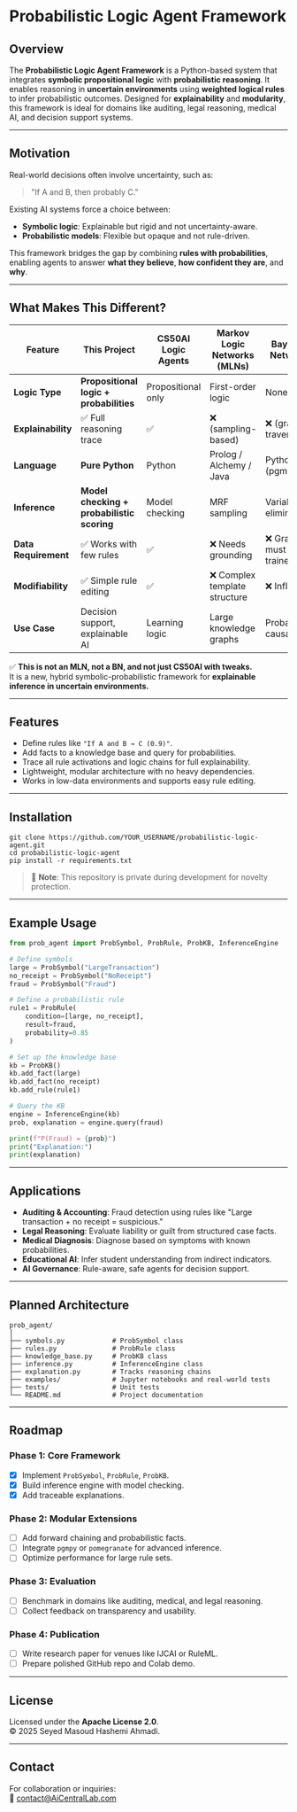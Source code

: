 # Probabilistic Logic Agent Framework

## Overview

The **Probabilistic Logic Agent Framework** is a Python-based system that integrates **symbolic propositional logic** with **probabilistic reasoning**. It enables reasoning in **uncertain environments** using **weighted logical rules** to infer probabilistic outcomes. Designed for **explainability** and **modularity**, this framework is ideal for domains like auditing, legal reasoning, medical AI, and decision support systems.

---

## Motivation

Real-world decisions often involve uncertainty, such as:
> "If A and B, then probably C."

Existing AI systems force a choice between:
- **Symbolic logic**: Explainable but rigid and not uncertainty-aware.
- **Probabilistic models**: Flexible but opaque and not rule-driven.

This framework bridges the gap by combining **rules with probabilities**, enabling agents to answer **what they believe**, **how confident they are**, and **why**.

---

## What Makes This Different?

| **Feature**       | **This Project**                     | **CS50AI Logic Agents** | **Markov Logic Networks (MLNs)** | **Bayesian Networks** | **Black-Box AI / ML** |
|--------------------|--------------------------------------|--------------------------|-----------------------------------|------------------------|------------------------|
| **Logic Type**     | **Propositional logic + probabilities** | Propositional only      | First-order logic                | None                   | None                   |
| **Explainability** | ✅ Full reasoning trace             | ✅                       | ❌ (sampling-based)               | ❌ (graph traversal)    | ❌                     |
| **Language**       | **Pure Python**                     | Python                  | Prolog / Alchemy / Java           | Python (pgmpy)         | Python                 |
| **Inference**      | **Model checking + probabilistic scoring** | Model checking         | MRF sampling                     | Variable elimination   | Gradient descent       |
| **Data Requirement** | ✅ Works with few rules            | ✅                       | ❌ Needs grounding                | ❌ Graphs must be trained | ❌ Requires large data |
| **Modifiability**  | ✅ Simple rule editing              | ✅                       | ❌ Complex template structure     | ❌ Inflexible           | ❌                     |
| **Use Case**       | Decision support, explainable AI    | Learning logic          | Large knowledge graphs            | Probabilistic causality | Pattern recognition    |

✅ **This is not an MLN, not a BN, and not just CS50AI with tweaks.**  
It is a new, hybrid symbolic-probabilistic framework for **explainable inference in uncertain environments.**

---

## Features

- Define rules like `"If A and B → C (0.9)"`.
- Add facts to a knowledge base and query for probabilities.
- Trace all rule activations and logic chains for full explainability.
- Lightweight, modular architecture with no heavy dependencies.
- Works in low-data environments and supports easy rule editing.

---

## Installation

```
git clone https://github.com/YOUR_USERNAME/probabilistic-logic-agent.git
cd probabilistic-logic-agent
pip install -r requirements.txt
```

> 📌 **Note**: This repository is private during development for novelty protection.

---

## Example Usage

```python
from prob_agent import ProbSymbol, ProbRule, ProbKB, InferenceEngine

# Define symbols
large = ProbSymbol("LargeTransaction")
no_receipt = ProbSymbol("NoReceipt")
fraud = ProbSymbol("Fraud")

# Define a probabilistic rule
rule1 = ProbRule(
    condition=[large, no_receipt],
    result=fraud,
    probability=0.85
)

# Set up the knowledge base
kb = ProbKB()
kb.add_fact(large)
kb.add_fact(no_receipt)
kb.add_rule(rule1)

# Query the KB
engine = InferenceEngine(kb)
prob, explanation = engine.query(fraud)

print(f"P(Fraud) = {prob}")
print("Explanation:")
print(explanation)
```

---

## Applications

- **Auditing & Accounting**: Fraud detection using rules like "Large transaction + no receipt = suspicious."
- **Legal Reasoning**: Evaluate liability or guilt from structured case facts.
- **Medical Diagnosis**: Diagnose based on symptoms with known probabilities.
- **Educational AI**: Infer student understanding from indirect indicators.
- **AI Governance**: Rule-aware, safe agents for decision support.

---

## Planned Architecture

```
prob_agent/
│
├── symbols.py            # ProbSymbol class
├── rules.py              # ProbRule class
├── knowledge_base.py     # ProbKB class
├── inference.py          # InferenceEngine class
├── explanation.py        # Tracks reasoning chains
├── examples/             # Jupyter notebooks and real-world tests
├── tests/                # Unit tests
└── README.md             # Project documentation
```

---

## Roadmap

### Phase 1: Core Framework
- [x] Implement `ProbSymbol`, `ProbRule`, `ProbKB`.
- [x] Build inference engine with model checking.
- [x] Add traceable explanations.

### Phase 2: Modular Extensions
- [ ] Add forward chaining and probabilistic facts.
- [ ] Integrate `pgmpy` or `pomegranate` for advanced inference.
- [ ] Optimize performance for large rule sets.

### Phase 3: Evaluation
- [ ] Benchmark in domains like auditing, medical, and legal reasoning.
- [ ] Collect feedback on transparency and usability.

### Phase 4: Publication
- [ ] Write research paper for venues like IJCAI or RuleML.
- [ ] Prepare polished GitHub repo and Colab demo.

---

## License

Licensed under the **Apache License 2.0**.  
© 2025 Seyed Masoud Hashemi Ahmadi.

---

## Contact

For collaboration or inquiries:  
📧 [contact@AiCentralLab.com](mailto:contact@AiCentralLab.com)

